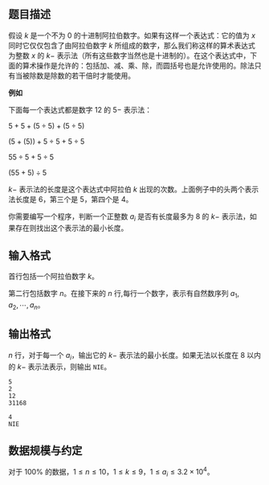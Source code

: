 ## 题目描述

假设 $k$ 是一个不为 $0$ 的十进制阿拉伯数字。如果有这样一个表达式：它的值为 $x$ 同时它仅仅包含了由阿拉伯数字 $k$ 所组成的数字，那么我们称这样的算术表达式为整数 $x$ 的 $k-$ 表示法（所有这些数字当然也是十进制的）。在这个表达式中，下面的算术操作是允许的：包括加、减、乘、除，而圆括号也是允许使用的。除法只有当被除数是除数的若干倍时才能使用。

**例如**

下面每一个表达式都是数字 $12$ 的 $5-$ 表示法：

$5+5+(5\div5)+(5\div5)$

$(5+(5))+5\div5+5\div5$

$55\div5+5\div5$

$(55+5)\div5$

$k-$ 表示法的长度是这个表达式中阿拉伯 $k$ 出现的次数。上面例子中的头两个表示法长度是 $6$，第三个是 $5$，第四个是 $4$。

你需要编写一个程序，判断一个正整数 $a_i$ 是否有长度最多为 $8$ 的 $k-$ 表示法，如果存在则找出这个表示法的最小长度。

## 输入格式

首行包括一个阿拉伯数字 $k$。

第二行包括数字 $n$。在接下来的 $n$ 行,每行一个数字，表示有自然数序列 $a_1,a_2,\cdots,a_n$。

## 输出格式

$n$ 行，对于每一个 $a_i$，输出它的 $k-$ 表示法的最小长度。如果无法以长度在 $8$ 以内的 $k-$ 表示法表示，则输出 `NIE`。

```input1
5
2
12
31168
```

```output1
4
NIE
```

## 数据规模与约定

对于 $100\%$ 的数据，$1\le n\le 10$，$1\le k\le 9$，$1\le a_i\le 3.2\times 10^4$。

